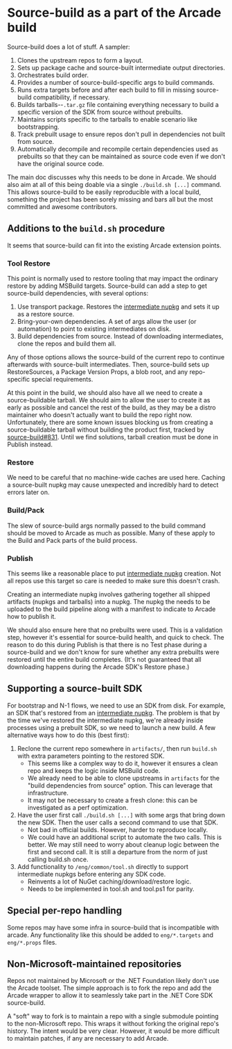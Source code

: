 # Source-build as a part of the Arcade build

Source-build does a lot of stuff. A sampler:

1. Clones the upstream repos to form a layout.
1. Sets up package cache and source-built intermediate output directories.
1. Orchestrates build order.
1. Provides a number of source-build-specific args to build commands.
1. Runs extra targets before and after each build to fill in missing
   source-build compatibility, if necessary.
1. Builds tarballs--`.tar.gz` file containing everything necessary to build a
   specific version of the SDK from source without prebuilts.
1. Maintains scripts specific to the tarballs to enable scenario like
   bootstrapping.
1. Track prebuilt usage to ensure repos don't pull in dependencies not built
   from source.
1. Automatically decompile and recompile certain dependencies used as prebuilts
   so that they can be maintained as source code even if we don't have the
   original source code.

The main doc discusses why this needs to be done in Arcade. We should also aim
at all of this being doable via a single `./build.sh [...]` command. This allows
source-build to be easily reproducible with a local build, something the project
has been sorely missing and bars all but the most committed and awesome
contributors.

## Additions to the `build.sh` procedure

It seems that source-build can fit into the existing Arcade extension points.

### Tool Restore

This point is normally used to restore tooling that may impact the ordinary
restore by adding MSBuild targets. Source-build can add a step to get
source-build dependencies, with several options:

1. Use transport package. Restores the [intermediate nupkg] and sets it up as a
   restore source.
2. Bring-your-own dependencies. A set of args allow the user (or automation) to
   point to existing intermediates on disk.
3. Build dependencies from source. Instead of downloading intermediates, clone
   the repos and build them all.

Any of those options allows the source-build of the current repo to continue
afterwards with source-built intermediates. Then, source-build sets up
RestoreSources, a Package Version Props, a blob root, and any repo-specific
special requirements.

At this point in the build, we should also have all we need to create a
source-buildable tarball. We should aim to allow the user to create it as early
as possible and cancel the rest of the build, as they may be a distro maintainer
who doesn't actually want to build the repo right now. Unfortunately, there are
some known issues blocking us from creating a source-buildable tarball without
building the product first, tracked by
[source-build#831](https://github.com/dotnet/source-build/issues/831). Until we
find solutions, tarball creation must be done in Publish instead.

### Restore

We need to be careful that no machine-wide caches are used here. Caching a
source-built nupkg may cause unexpected and incredibly hard to detect errors
later on.

### Build/Pack

The slew of source-build args normally passed to the build command should be
moved to Arcade as much as possible. Many of these apply to the Build and Pack
parts of the build process.

### Publish

This seems like a reasonable place to put [intermediate nupkg] creation. Not all
repos use this target so care is needed to make sure this doesn't crash.

Creating an intermediate nupkg involves gathering together all shipped artifacts
(nupkgs and tarballs) into a nupkg. The nupkg the needs to be uploaded to the
build pipeline along with a manifest to indicate to Arcade how to publish it.

We should also ensure here that no prebuilts were used. This is a validation
step, however it's essential for source-build health, and quick to check. The
reason to do this during Publish is that there is no Test phase during a
source-build and we don't know for sure whether any extra prebuilts were
restored until the entire build completes. (It's not guaranteed that all
downloading happens during the Arcade SDK's Restore phase.)

## Supporting a source-built SDK

For bootstrap and N-1 flows, we need to use an SDK from disk. For example, an
SDK that's restored from an [intermediate nupkg]. The problem is that by the
time we've restored the intermediate nupkg, we're already inside processes using
a prebuilt SDK, so we need to launch a new build. A few alternative ways how to
do this (best first):

1. Reclone the current repo somewhere in `artifacts/`, then run `build.sh` with
   extra parameters pointing to the restored SDK.
   * This seems like a complex way to do it, however it ensures a clean repo and
     keeps the logic inside MSBuild code.
   * We already need to be able to clone upstreams in `artifacts` for the "build
     dependencies from source" option. This can leverage that infrastructure.
   * It may not be necessary to create a fresh clone: this can be investigated
     as a perf optimization.
2. Have the user first call `./build.sh [...]` with some args that bring down
   the new SDK. Then the user calls a second command to use that SDK.
   * Not bad in official builds. However, harder to reproduce locally.
   * We could have an additional script to automate the two calls. This is
     better. We may still need to worry about cleanup logic between the first
     and second call. It is still a departure from the norm of just calling
     build.sh once.
3. Add functionality to `/eng/common/tool.sh` directly to support intermediate
   nupkgs before entering any SDK code.
   * Reinvents a lot of NuGet caching/download/restore logic.
   * Needs to be implemented in tool.sh and tool.ps1 for parity.

## Special per-repo handling

Some repos may have some infra in source-build that is incompatible with arcade.
Any functionality like this should be added to `eng/*.targets` and `eng/*.props`
files.

## Non-Microsoft-maintained repositories

Repos not maintained by Microsoft or the .NET Foundation likely don't use the
Arcade toolset. The simple approach is to fork the repo and add the Arcade
wrapper to allow it to seamlessly take part in the .NET Core SDK source-build.

A "soft" way to fork is to maintain a repo with a single submodule pointing to
the non-Microsoft repo. This wraps it without forking the original repo's
history. The intent would be very clear. However, it would be more difficult to
maintain patches, if any are necessary to add Arcade.


[intermediate nupkg]: intermediate-nupkg.md
